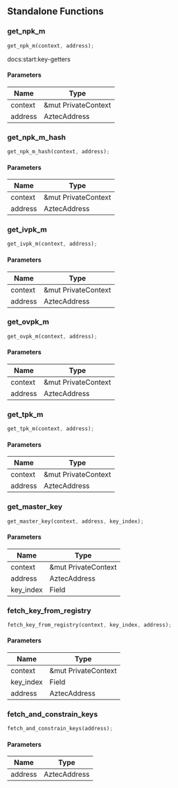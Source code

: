 ## Standalone Functions

### get_npk_m

```rust
get_npk_m(context, address);
```

docs:start:key-getters

#### Parameters
| Name | Type |
| --- | --- |
| context | &mut PrivateContext |
| address | AztecAddress |

### get_npk_m_hash

```rust
get_npk_m_hash(context, address);
```

#### Parameters
| Name | Type |
| --- | --- |
| context | &mut PrivateContext |
| address | AztecAddress |

### get_ivpk_m

```rust
get_ivpk_m(context, address);
```

#### Parameters
| Name | Type |
| --- | --- |
| context | &mut PrivateContext |
| address | AztecAddress |

### get_ovpk_m

```rust
get_ovpk_m(context, address);
```

#### Parameters
| Name | Type |
| --- | --- |
| context | &mut PrivateContext |
| address | AztecAddress |

### get_tpk_m

```rust
get_tpk_m(context, address);
```

#### Parameters
| Name | Type |
| --- | --- |
| context | &mut PrivateContext |
| address | AztecAddress |

### get_master_key

```rust
get_master_key(context, address, key_index);
```

#### Parameters
| Name | Type |
| --- | --- |
| context | &mut PrivateContext |
| address | AztecAddress |
| key_index | Field |

### fetch_key_from_registry

```rust
fetch_key_from_registry(context, key_index, address);
```

#### Parameters
| Name | Type |
| --- | --- |
| context | &mut PrivateContext |
| key_index | Field |
| address | AztecAddress |

### fetch_and_constrain_keys

```rust
fetch_and_constrain_keys(address);
```

#### Parameters
| Name | Type |
| --- | --- |
| address | AztecAddress |

